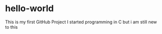 # hello-world
This is my first GitHub Project 
I started programming in C but i am still new to this 

